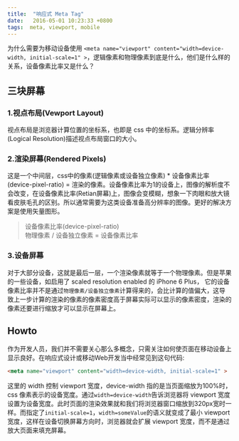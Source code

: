 ```yaml
---
title:  "响应式 Meta Tag"
date:   2016-05-01 10:23:33 +0800
tags:  meta, viewport, mobile
---
```


为什么需要为移动设备使用 `<meta name="viewport" content="width=device-width, initial-scale=1" >`，逻辑像素和物理像素到底是什么，他们是什么样的关系，设备像素比率又是什么？

<!--more-->

## 三块屏幕

### 1.视点布局(Vewport Layout)

视点布局是浏览器计算位置的坐标系，也即是 css 中的坐标系。逻辑分辨率(Logical Resolution)描述视点布局窗口的大小。

### 2.渲染屏幕(Rendered Pixels)

这是一个中间层，css中的像素(逻辑像素或设备独立像素) * 设备像素比率(device-pixel-ratio) = 渲染的像素。设备像素比率为1的设备上，图像的解析度不会改变，在设备像素比率(Retian屏幕)上，图像会变模糊，想象一下肉眼和放大镜看皮肤毛孔的区别。所以通常需要为这类设备准备高分辨率的图像。更好的解决方案是使用矢量图形。

> 设备像素比率(device-pixel-ratio)  
> 物理像素 / 设备独立像素 = 设备像素比率

### 3.设备屏幕

对于大部分设备，这就是最后一层，一个渲染像素就等于一个物理像素。但是苹果的一些设备，如启用了 scaled resolution enabled 的 iPhone 6 Plus， 它的设备像素比率并不是通过`物理像素/设备独立像素`计算得来的，会比计算的值偏大，这导致上一步计算的渲染的像素的像素密度高于屏幕实际可以显示的像素密度，渲染的像素还要进行缩放才可以显示在屏幕上。


## Howto

作为开发人员，我们并不需要关心那么多概念，只需关注如何使页面在移动设备上显示良好。在响应式设计或移动Web开发当中经常见到这句代码:

```html
<meta name="viewport" content="width=device-width, initial-scale=1" >
```
这里的 width 控制 viewport 宽度，device-width 指的是当页面缩放为100%时，css 像素表示的设备宽度。通过`width=device-width`告诉浏览器将 viewport 宽度设置为设备宽度。此时页面的渲染效果就和我们将浏览器窗口缩放到320px宽时一样。而指定了`initial-scale=1`，`width=someValue`的语义就变成了最小 viewport 宽度，这样在设备切换屏幕方向时，浏览器就会扩展 viewport 宽度，而不是通过放大页面来填充屏幕。
